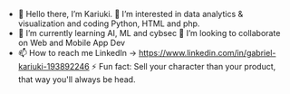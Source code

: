 - 👋 Hello there, I’m Kariuki.
👀 I’m interested in data analytics & visualization and coding Python, HTML and php.
- 🌱 I’m currently learning AI, ML and cybsec
💞️ I’m looking to collaborate on Web and Mobile App Dev
- 📫 How to reach me LinkedIn -> https://www.linkedin.com/in/gabriel-kariuki-193892246
⚡ Fun fact: Sell your character than your product, that way you'll always be head.
